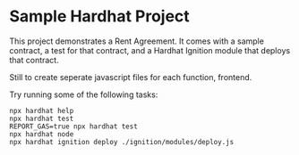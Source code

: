 # Sample Hardhat Project

This project demonstrates a Rent Agreement. It comes with a sample contract, a test for that contract, and a Hardhat Ignition module that deploys that contract.

Still to create seperate javascript files for each function, frontend.

Try running some of the following tasks:

```shell
npx hardhat help
npx hardhat test
REPORT_GAS=true npx hardhat test
npx hardhat node
npx hardhat ignition deploy ./ignition/modules/deploy.js
```
